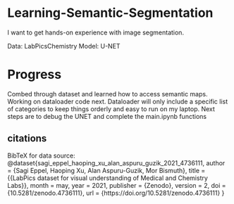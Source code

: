 # Learning-Semantic-Segmentation
I want to get hands-on experience with image segmentation.


Data: LabPicsChemistry
Model: U-NET

<h1> Progress </h1>
<p> Combed through dataset and learned how to access semantic maps. Working on dataloader code next. Dataloader will only include a specific list of categories to keep things orderly and easy to run on my laptop. Next steps are to debug the UNET and complete the main.ipynb functions</p>


<h2> citations </h2>
<p>
BibTeX for data source:
    @dataset{sagi_eppel_haoping_xu_alan_aspuru_guzik_2021_4736111,
  author       = {Sagi Eppel, Haoping Xu, Alan Aspuru-Guzik, Mor Bismuth},
  title        = {{LabPics dataset   for visual understanding of 
                   Medical and Chemistry Labs}},
  month        = may,
  year         = 2021,
  publisher    = {Zenodo},
  version      = 2,
  doi          = {10.5281/zenodo.4736111},
  url          = {https://doi.org/10.5281/zenodo.4736111}
}
</p>
